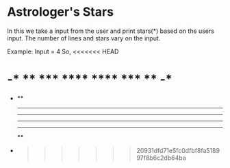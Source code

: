 # Astrologer's Stars

In this we take a input from the user and print stars(\*) based on the users input. The number of lines and stars vary on the input.

Example:
Input = 4
So,
<<<<<<< HEAD

-\*
\*\*
\*\*\*
\*\*\*\*
\*\*\*\*
\*\*\*
\*\*
-\*
=======

- \*\*
  ***
  ***
  ***
  ***
  \*\*
- > > > > > > > 20931dfd71e5fc0dfbf8fa518997f8b6c2db64ba
